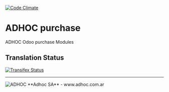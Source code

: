 [![Code Climate](https://codeclimate.com/github/ingadhoc/purchase/badges/gpa.svg)](https://codeclimate.com/github/ingadhoc/purchase)

# ADHOC purchase

ADHOC Odoo purchase Modules

[//]: # (addons)
[//]: # (end addons)

Translation Status
------------------
[![Transifex Status](https://www.transifex.com/projects/p/ingadhoc-purchase-15-0/chart/image_png)](https://www.transifex.com/projects/p/ingadhoc-purchase-15-0)

----

<img alt="ADHOC" src="http://fotos.subefotos.com/83fed853c1e15a8023b86b2b22d6145bo.png" />
**Adhoc SA** - www.adhoc.com.ar
